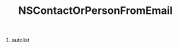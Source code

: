 ﻿---
uid: crmscript_ref_NSContactOrPersonFromEmail
title: NSContactOrPersonFromEmail
intellisense: Void.NSContactOrPersonFromEmail
keywords: NSContactOrPersonFromEmail
so.topic: reference
---



1. autolist 

